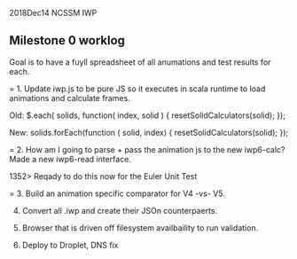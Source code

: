 2018Dec14 NCSSM IWP


## Milestone 0 worklog

Goal is to have a fuyll spreadsheet of all anumations and test results for each.

= 1. Update iwp.js to be pure JS so it executes in scala runtime to load animations and calculate frames.

Old:
  $.each( solids, function( index, solid ) {
    resetSolidCalculators(solid);
  });

New:
  solids.forEach(function ( solid, index) {
    resetSolidCalculators(solid);
  });


= 2. How am I going to parse + pass the animation js to the new iwp6-calc?  Made a new iwp6-read interface.

1352> Reqady to do this now for the Euler Unit Test

= 3. Build an animation specific comparator for V4 -vs- V5.


4. Convert all .iwp and create their JSOn counterpaerts.

5. Browser that is driven off filesystem availbaility to run validation.

6. Deploy to Droplet, DNS fix


